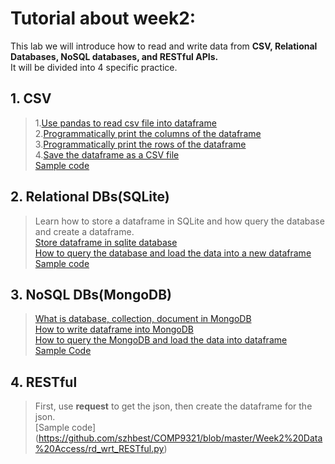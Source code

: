# Tutorial about week2:

This lab we will introduce how to read and write data from **CSV, Relational Databases, NoSQL databases, and RESTful APIs.**<br>
It will be divided into 4 specific practice.<br>

## 1. CSV<br>
>1.[Use pandas to read csv file into dataframe](https://chrisalbon.com/python/data_wrangling/pandas_dataframe_importing_csv/)<br>
2.[Programmatically print the columns of the dataframe](https://code-examples.net/en/q/129495a)<br>
3.[Programmatically print the rows of the dataframe](https://stackoverflow.com/questions/16476924/how-to-iterate-over-rows-in-a-dataframe-in-pandas)<br>
4.[Save the dataframe as a CSV file](https://chrisalbon.com/python/data_wrangling/pandas_saving_dataframe_as_csv/)<br>
[Sample code](https://github.com/szhbest/COMP9321/blob/master/Week2%20Data%20Access/rd_and_wrt_csv.py)

## 2. Relational DBs(SQLite)
>Learn how to store a dataframe in SQLite and how query the database and create a dataframe.<br>
[Store dataframe in sqlite database](https://pandas.pydata.org/pandas-docs/version/0.22/generated/pandas.DataFrame.to_sql.html)<br>
[How to query the database and load the data into a new dataframe](https://pythonspot.com/sqlite-database-with-pandas/)<br>
[Sample code](https://github.com/szhbest/COMP9321/blob/master/Week2%20Data%20Access/rd_wrt_sqlite.py)

## 3. NoSQL DBs(MongoDB)
>[What is database, collection, document in MongoDB](https://www.cnblogs.com/kkdn/p/9435257.html)<br>
[How to write dataframe into MongoDB](https://stackoverflow.com/questions/20167194/insert-a-pandas-dataframe-into-mongodb-using-pymongo)<br>
[How to query the MongoDB and load the data into dataframe](https://stackoverflow.com/questions/16249736/how-to-import-data-from-mongodb-to-pandas)<br>
[Sample Code](https://github.com/szhbest/COMP9321/blob/master/Week2%20Data%20Access/rd_wrt_mongoDB.py)
## 4. RESTful
>First, use **request** to get the json, then create the dataframe for the json.<br>
[Sample code] (https://github.com/szhbest/COMP9321/blob/master/Week2%20Data%20Access/rd_wrt_RESTful.py)
